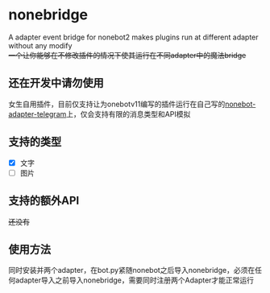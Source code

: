 # nonebridge
A adapter event bridge for nonebot2 makes plugins run at different adapter without any modify   
~~一个让你能够在不修改插件的情况下使其运行在不同adapter中的魔法bridge~~
## 还在开发中请勿使用
女生自用插件，目前仅支持让为onebotv11编写的插件运行在自己写的[nonebot-adapter-telegram](https://github.com/ColdThunder11/nonebot-adapter-telegram)上，仅会支持有限的消息类型和API模拟   
## 支持的类型
- [x] 文字
- [ ] 图片

## 支持的额外API
~~还没有~~

## 使用方法
同时安装并两个adapter，在bot.py紧随nonebot之后导入nonebridge，必须在任何adapter导入之前导入nonebridge，需要同时注册两个Adapter才能正常运行